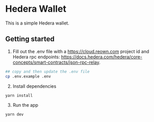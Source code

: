 # Hedera Wallet

This is a simple Hedera wallet.

## Getting started

1. Fill out the .env file with a <https://cloud.reown.com> project id and Hedera rpc endpoints:
   <https://docs.hedera.com/hedera/core-concepts/smart-contracts/json-rpc-relay>.

```sh
## copy and then update the .env file
cp .env.example .env
```

2. Install dependencies

```sh
yarn install
```

3. Run the app

```sh
yarn dev
```
